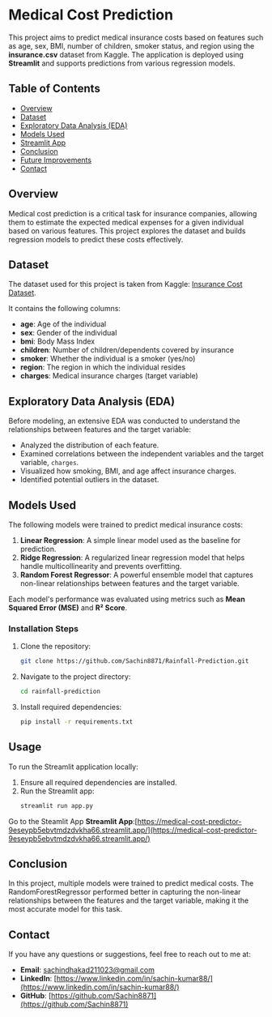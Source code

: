 # Medical Cost Prediction

This project aims to predict medical insurance costs based on features such as age, sex, BMI, number of children, smoker status, and region using the **insurance.csv** dataset from Kaggle. The application is deployed using **Streamlit** and supports predictions from various regression models.

## Table of Contents
- [Overview](#overview)
- [Dataset](#dataset)
- [Exploratory Data Analysis (EDA)](#exploratory-data-analysis-eda)
- [Models Used](#models-used)
- [Streamlit App](#streamlit-app)
- [Conclusion](#conclusion)
- [Future Improvements](#future-improvements)
- [Contact](#contact)

## Overview

Medical cost prediction is a critical task for insurance companies, allowing them to estimate the expected medical expenses for a given individual based on various features. This project explores the dataset and builds regression models to predict these costs effectively.

## Dataset

The dataset used for this project is taken from Kaggle: [Insurance Cost Dataset](https://www.kaggle.com/datasets/mirichoi0218/insurance).

It contains the following columns:
- **age**: Age of the individual
- **sex**: Gender of the individual
- **bmi**: Body Mass Index
- **children**: Number of children/dependents covered by insurance
- **smoker**: Whether the individual is a smoker (yes/no)
- **region**: The region in which the individual resides
- **charges**: Medical insurance charges (target variable)

## Exploratory Data Analysis (EDA)

Before modeling, an extensive EDA was conducted to understand the relationships between features and the target variable:
- Analyzed the distribution of each feature.
- Examined correlations between the independent variables and the target variable, `charges`.
- Visualized how smoking, BMI, and age affect insurance charges.
- Identified potential outliers in the dataset.

## Models Used

The following models were trained to predict medical insurance costs:

1. **Linear Regression**: A simple linear model used as the baseline for prediction.
2. **Ridge Regression**: A regularized linear regression model that helps handle multicollinearity and prevents overfitting.
3. **Random Forest Regressor**: A powerful ensemble model that captures non-linear relationships between features and the target variable.

Each model's performance was evaluated using metrics such as **Mean Squared Error (MSE)** and **R² Score**.

### **Installation Steps**

1. Clone the repository:
   ```bash
   git clone https://github.com/Sachin8871/Rainfall-Prediction.git
   ```
2. Navigate to the project directory:
   ```bash
   cd rainfall-prediction
   ```
3. Install required dependencies:
   ```bash
   pip install -r requirements.txt
   ```

## **Usage**

To run the Streamlit application locally:

1. Ensure all required dependencies are installed.
2. Run the Streamlit app:
   ```bash
   streamlit run app.py
   ```

Go to the Steamlit App
**Streamlit App**:[https://medical-cost-predictor-9eseypb5ebvtmdzdvkha66.streamlit.app/](https://medical-cost-predictor-9eseypb5ebvtmdzdvkha66.streamlit.app/)

## **Conclusion**
In this project, multiple models were trained to predict medical costs. The RandomForestRegressor performed better in capturing the non-linear relationships between the features and the target variable, making it the most accurate model for this task.

## Contact

If you have any questions or suggestions, feel free to reach out to me at:

- **Email**: [sachindhakad211023@gmail.com](sachindhakad211023@gmail.com)
- **LinkedIn**: [https://www.linkedin.com/in/sachin-kumar88/](https://www.linkedin.com/in/sachin-kumar88/)
- **GitHub**: [https://github.com/Sachin8871](https://github.com/Sachin8871)
